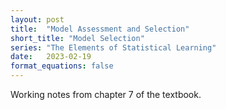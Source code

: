 ```yaml
---
layout: post
title:  "Model Assessment and Selection"
short_title: "Model Selection"
series: "The Elements of Statistical Learning"
date:   2023-02-19
format_equations: false
---
```


Working notes from chapter 7 of the textbook. 